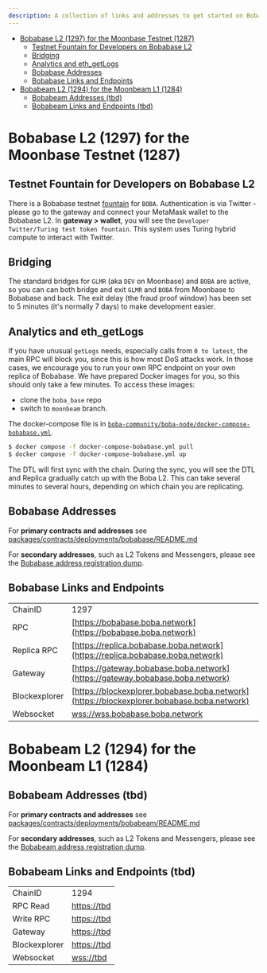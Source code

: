 ```yaml
---
description: A collection of links and addresses to get started on Boba-Moonbeam
---
```


- [Bobabase L2 (1297) for the Moonbase Testnet (1287)](#bobabase-l2--1297--for-the-moonbase-testnet--1287-)
  * [Testnet Fountain for Developers on Bobabase L2](#testnet-fountain-for-developers-on-bobabase-l2)
  * [Bridging](#bridging)
  * [Analytics and eth_getLogs](#analytics-and-eth-getlogs)
  * [Bobabase Addresses](#bobabase-addresses)
  * [Bobabase Links and Endpoints](#bobabase-links-and-endpoints)
- [Bobabeam L2 (1294) for the Moonbeam L1 (1284)](#bobabeam-l2--1294--for-the-moonbeam-l1--1284-)
  * [Bobabeam Addresses (tbd)](#bobabeam-addresses--tbd-)
  * [Bobabeam Links and Endpoints (tbd)](#bobabeam-links-and-endpoints--tbd-)
  
# Bobabase L2 (1297) for the Moonbase Testnet (1287)

## Testnet Fountain for Developers on Bobabase L2

There is a Bobabase testnet [fountain](https://gateway.bobabase.boba.network) for `BOBA`. Authentication is via Twitter - please go to the gateway and connect your MetaMask wallet to the Bobabase L2. In **gateway > wallet**, you will see the `Developer Twitter/Turing test token fountain`. This system uses Turing hybrid compute to interact with Twitter.

## Bridging

The standard bridges for `GLMR` (aka `DEV` on Moonbase) and `BOBA` are active, so you can can both bridge and exit `GLMR` and `BOBA` from Moonbase to Bobabase and back. The exit delay (the fraud proof window) has been set to 5 minutes (it's normally 7 days) to make development easier.

## Analytics and eth_getLogs

If you have unusual `getLogs` needs, especially calls from `0 to latest`, the main RPC will block you, since this is how most DoS attacks work. In those cases, we encourage you to run your own RPC endpoint on your own replica of Bobabase. We have prepared Docker images for you, so this should only take a few minutes. To access these images:

* clone the `boba_base` repo
* switch to `moonbeam` branch. 

The docker-compose file is in [`boba-community/boba-node/docker-compose-bobabase.yml`](https://github.com/bobanetwork/boba_base/blob/moonbeam/boba_community/boba-node/docker-compose-bobabase.yml).

```bash
$ docker compose -f docker-compose-bobabase.yml pull
$ docker compose -f docker-compose-bobabase.yml up
```

The DTL will first sync with the chain. During the sync, you will see the DTL and Replica gradually catch up with the Boba L2. This can take several minutes to several hours, depending on which chain you are replicating.

## Bobabase Addresses

For **primary contracts and addresses** see [packages/contracts/deployments/bobabase/README.md](../../packages/contracts/deployments/bobabase/README.md)

For **secondary addresses**, such as L2 Tokens and Messengers, please see the [Bobabase address registration dump](../../packages/boba/register/addresses/addressesBobaBase_0xF8d0bF3a1411AC973A606f90B2d1ee0840e5979B.json).

## Bobabase Links and Endpoints

|               |                                                                                    |
| ------------- | ---------------------------------------------------------------------------------- |
| ChainID       | 1297                                                                               |
| RPC           | [https://bobabase.boba.network](https://bobabase.boba.network)                     |
| Replica RPC   | [https://replica.bobabase.boba.network](https://replica.bobabase.boba.network)     |
| Gateway       | [https://gateway.bobabase.boba.network](https://gateway.bobabase.boba.network)     |
| Blockexplorer | [https://blockexplorer.bobabase.boba.network](https://blockexplorer.bobabase.boba.network) |
| Websocket     | [wss://wss.bobabase.boba.network](wss://wss.bobabase.boba.network)                 |

# Bobabeam L2 (1294) for the Moonbeam L1 (1284)

## Bobabeam Addresses (tbd)

For **primary contracts and addresses** see [packages/contracts/deployments/bobabeam/README.md](../../packages/contracts/deployments/bobabeam/README.md)

For **secondary addresses**, such as L2 Tokens and Messengers, please see the [Bobabeam address registration dump](../../packages/boba/register/addresses/addressesBobaBeam_0xTBATBATBATBA.json).

## Bobabeam Links and Endpoints (tbd)

|               |                                                                                  |
| ------------- | -------------------------------------------------------------------------------- |
| ChainID       | 1294                                                                             |
| RPC Read      | [https://tbd](https://tbd)                     |
| Write RPC     | [https://tbd](https://tbd)                     |
| Gateway       | [https://tbd](https://tbd)                     |
| Blockexplorer | [https://tbd](https://tbd)                     |
| Websocket     | [wss://tbd](wss://tbd)                         |
